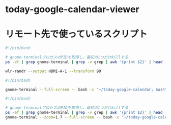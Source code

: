 # today-google-calendar-viewer

# リモート先で使っているスクリプト

```kill-gnome-terminal.sh
#!/bin/bash

# gnome-terminalプロセスのPIDを取得し、最初の1つだけkillする
ps -ef | grep gnome-terminal | grep -v grep | awk '{print $2}' | head -n 1 | xargs kill -9
```

```rotate-display.sh
wlr-randr --output HDMI-A-1 --transform 90
```

```start-calendar.sh
#!/bin/bash

gnome-terminal --full-screen -- bash -c "~/today-google-calendar; bash"
```

```restart-calendar.sh
#!/bin/bash

# gnome-terminalプロセスのPIDを取得し、最初の1つだけkillする
ps -ef | grep gnome-terminal | grep -v grep | awk '{print $2}' | head -n 1 | xargs kill -9
gnome-terminal --zoom=1.7 --full-screen -- bash -c "~/today-google-calendar; bash"
```
